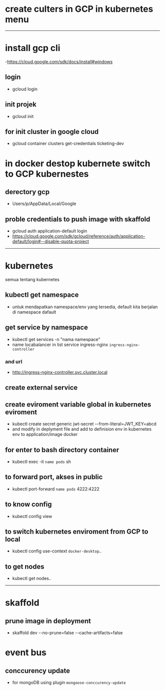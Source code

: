 # create culters in GCP in kubernetes menu

---

# install gcp cli

-https://cloud.google.com/sdk/docs/install#windows

## login

- gcloud login

## init projek

- gcloud init

## for init cluster in google cloud

- gcloud container clusters get-credentials ticketing-dev

# in docker destop kubernete switch to GCP kubernestes

## derectory gcp

- Users/p/AppData/Local/Google

## proble credentials to push image with skaffold

- gcloud auth application-default login
- https://cloud.google.com/sdk/gcloud/reference/auth/application-default/login#--disable-quota-project

---

# kubernetes

semua tentang kubernetes

## kubectl get namespace

- untuk mendapatkan namespace/env yang tersedia, default kita berjalan di namespace dafault

## get service by namespace

- kubectl get services -n "nama namespace"
- name locabalancer in list service ingress-nginx `ingress-nginx-controller`

### and url

- http://ingress-nginx-controller.svc.cluster.local

## create external service

## create eviroment variable global in kubernetes eviroment

- kubectl create secret generic jwt-secret --from-literal=JWT_KEY=abcd
- and modify in deplyment file and add to definision env in kubernetes env to application/image docker

## for enter to bash directory container

- kubectl exec -it `name pods` sh

## to forward port, akses in public

- kubectl port-forward `name pods` 4222:4222

## to know config

- kubectl config view

## to switch kubernetes enviroment from GCP to local

- kubectl config use-context `docker-desktop`..

## to get nodes

- kubectl get nodes..

---

# skaffold

## prune image in deployment

- skaffold dev --no-prune=false --cache-artifacts=false

# event bus

## conccurency update

- for mongoDB using plugin `mongoose-conccurency-update`
